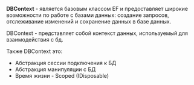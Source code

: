 **DBContext** - является базовым классом EF и предоставляет широкие возможности по работе с базами данных: создание запросов, отслеживание изменений и сохранение данных в базе данных.

DBContext - представляет собой контекст данных, используемый для взаимодействия с бд.

Также DBContext это:
 - Абстракция сессии подключения к БД
 - Абстракция манипуляции с БД
 - Время жизни - Scoped (IDisposable)